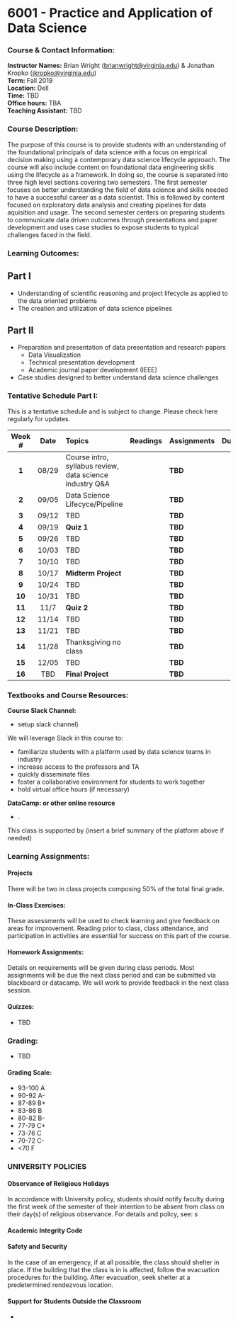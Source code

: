 # 6001 - Practice and Application of Data Science

### Course & Contact Information:

**Instructor Names:** Brian Wright (brianwright@virginia.edu) & Jonathan Kropko (jkropko@virginia.edu) \
**Term:** Fall 2019 \
**Location:** Dell  \
**Time:** TBD \
**Office hours:** TBA \
**Teaching Assistant:** TBD

###  Course Description:

The purpose of this course is to provide students with an understanding of the foundational principals of data science with a focus on empirical decision making using a contemporary data science lifecycle approach. The course will also include content on foundational data engineering skills using the lifecycle as a framework. In doing so, the course is separated into three high level sections covering two semesters. The first semester focuses on better understanding the field of data science and skills needed to have a successful career as a data scientist. This is followed by content focused on exploratory data analysis and creating pipelines for data aquisition and usage.  The second semester centers on preparing students to communicate data driven outcomes through presentations and paper development and uses case studies to expose students to typical challenges faced in the field.  

### Learning Outcomes:
## Part I
 - Understanding of scientific reasoning and project lifecycle as applied to the data oriented problems
 - The creation and utilization of data science pipelines
 
 ## Part II
 - Preparation and presentation of data presentation and research papers
    - Data Visualization 
    - Technical presentation development 
    - Academic journal paper development (IEEE)
 - Case studies designed to better understand data science challenges

### Tentative Schedule Part I:
This is a tentative schedule and is subject to change. Please check here regularly for updates.

| Week # |Date   | Topics | Readings | Assignments | Due    | 
| :----: |:----: |:-------|:---------|:------------| :----- |
| **1**  | 08/29 | Course intro, syllabus review, data science industry Q&A |  | **TBD**        |      |
| **2**  | 09/05 | Data Science Lifecyce/Pipeline                           |  | **TBD**        |      |
| **3**  | 09/12 | TBD                                                      |  | **TBD**        |      |
| **4**  | 09/19 | **Quiz 1**                                               |  | **TBD**        |      |
| **5**  | 09/26 | TBD                                                      |  | **TBD**        |      |
| **6**  | 10/03 | TBD                                                      |  | **TBD**        |      |
| **7**  | 10/10 | TBD                                                      |  | **TBD**        |      |
| **8**  | 10/17 | **Midterm Project**                                      |  | **TBD**        |      |
| **9**  | 10/24 | TBD                                                      |  | **TBD**        |      |
| **10** | 10/31 | TBD                                                      |  | **TBD**        |      |
| **11** | 11/7  | **Quiz 2**                                               |  | **TBD**        |      |
| **12** | 11/14 | TBD                                                      |  | **TBD**        |      |
| **13** | 11/21 | TBD                                                      |  | **TBD**        |      |
| **14** | 11/28 | Thanksgiving no class                                    |  | **TBD**        |      |
| **15** | 12/05 | TBD                                                      |  | **TBD**        |      |
| **16** | TBD   | **Final Project**                                        |  | **TBD**        |      |

### Textbooks and Course Resources:

**Course Slack Channel:**
- setup slack channel)

We will leverage Slack in this course to: 
- familiarize students with a platform used by data science teams in industry
- increase access to the professors and TA
- quickly disseminate files
- foster a collaborative environment for students to work together 
- hold virtual office hours (if necessary)

**DataCamp: or other online resource**
- .

This class is supported by (insert a brief summary of the platform above if needed)

### Learning Assignments:

#### Projects
There will be two in class projects composing 50% of the total final grade. 

#### In-Class Exercises:
 These assessments will be used to check learning and give feedback on areas for improvement. Reading prior to class, class attendance, and participation in activities are essential for success on this part of the course.
 
#### Homework Assignments:
 Details on requirements will be given during class periods. Most assignments will be due the next class period and can be submitted via blackboard or datacamp. We will work to provide feedback in the next class session. 


#### Quizzes: 

- TBD

### Grading:

- TBD


#### Grading Scale:

 - 93-100 A
 - 90-92 A- 
 - 87-89 B+
 - 83-86 B 
 - 80-82 B- 
 - 77-79 C+ 
 - 73-76 C 
 - 70-72 C- 
 - <70 F

###  UNIVERSITY POLICIES 

#### Observance of Religious Holidays 
In accordance with University policy, students should notify faculty during the first week of the semester of their intention to be absent from class on their day(s) of religious observance. 
For details and policy, see: s

#### Academic Integrity Code


#### Safety and Security

In the case of an emergency, if at all possible, the class should shelter in place. If the building that the class is in is affected, follow the evacuation procedures for the building. After evacuation, seek shelter at a predetermined rendezvous location.

#### Support for Students Outside the Classroom

-
